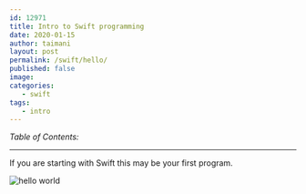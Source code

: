 ```yaml
---
id: 12971
title: Intro to Swift programming
date: 2020-01-15
author: taimani
layout: post
permalink: /swift/hello/
published: false
image: 
categories:
   - swift
tags:
   - intro
---
```

_Table of Contents:_


---

If you are starting with Swift this may be your first program.

<img alt="hello world" src="http://localhost:4000/wp-content/uploads/2020/01/swift-hello-world.jpg">




